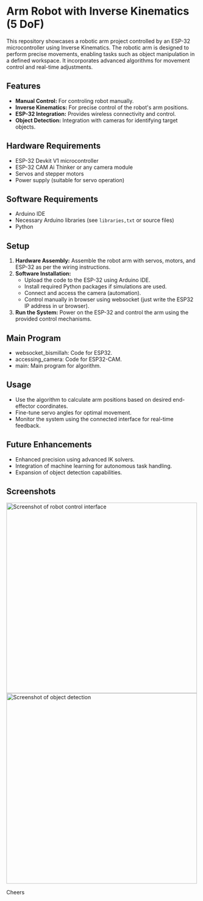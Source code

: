 # Arm Robot with Inverse Kinematics (5 DoF)

This repository showcases a robotic arm project controlled by an ESP-32 microcontroller using Inverse Kinematics. The robotic arm is designed to perform precise movements, enabling tasks such as object manipulation in a defined workspace. It incorporates advanced algorithms for movement control and real-time adjustments.

## Features

- **Manual Control:** For controling robot manually.
- **Inverse Kinematics:** For precise control of the robot's arm positions.
- **ESP-32 Integration:** Provides wireless connectivity and control.
- **Object Detection:** Integration with cameras for identifying target objects.

## Hardware Requirements

- ESP-32 Devkit V1 microcontroller
- ESP-32 CAM Ai Thinker or any camera module 
- Servos and stepper motors
- Power supply (suitable for servo operation)

## Software Requirements

- Arduino IDE
- Necessary Arduino libraries (see `libraries,txt` or source files)
- Python

## Setup

1. **Hardware Assembly:** Assemble the robot arm with servos, motors, and ESP-32 as per the wiring instructions.
2. **Software Installation:**
   - Upload the code to the ESP-32 using Arduino IDE.
   - Install required Python packages if simulations are used.
   - Connect and access the camera (automation).
   - Control manually in browser using websocket (just write the ESP32 IP address in ur browser).
3. **Run the System:** Power on the ESP-32 and control the arm using the provided control mechanisms.

## Main Program

- websocket_bismillah: Code for ESP32.
- accessing_camera: Code for ESP32-CAM.
- main: Main program for algorithm.

## Usage

- Use the algorithm to calculate arm positions based on desired end-effector coordinates.
- Fine-tune servo angles for optimal movement.
- Monitor the system using the connected interface for real-time feedback.

## Future Enhancements

- Enhanced precision using advanced IK solvers.
- Integration of machine learning for autonomous task handling.
- Expansion of object detection capabilities.

## Screenshots

<img src="https://github.com/user-attachments/assets/2f7f13a1-ddfe-4c00-a1a9-3f03bd8d3ddd" alt="Screenshot of robot control interface" width="500">
<img src="https://github.com/user-attachments/assets/037d5610-ae41-44bc-a78f-7c18993b74a0" alt="Screenshot of object detection" width="500">

Cheers
